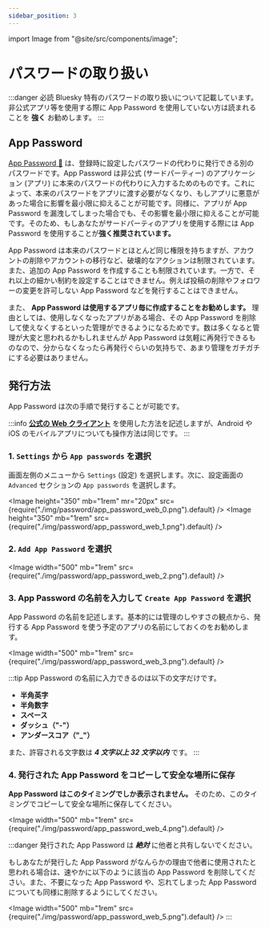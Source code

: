 ```yaml
---
sidebar_position: 3
---
```


import Image from "@site/src/components/image";

# パスワードの取り扱い

:::danger 必読
Bluesky 特有のパスワードの取り扱いについて記載しています。非公式アプリ等を使用する際に App Password を使用していない方は読まれることを **強く** お勧めします。
:::

## App Password

[App Password 📖](/docs/extras/reference#app-password) は、登録時に設定したパスワードの代わりに発行できる別のパスワードです。App Password は非公式 (サードパーティー) のアプリケーション (アプリ) に本来のパスワードの代わりに入力するためのものです。これによって、本来のパスワードをアプリに渡す必要がなくなり、もしアプリに悪意があった場合に影響を最小限に抑えることが可能です。同様に、アプリが App Password を漏洩してしまった場合でも、その影響を最小限に抑えることが可能です。そのため、もしあなたがサードパーティのアプリを使用する際には App Password を使用することが**強く推奨されています。**

App Password は本来のパスワードとほとんど同じ権限を持ちますが、アカウントの削除やアカウントの移行など、破壊的なアクションは制限されています。また、追加の App Password を作成することも制限されています。一方で、それ以上の細かい制約を設定することはできません。例えば投稿の削除やフォロワーの変更を許可しない App Password などを発行することはできません。

また、 **App Password は使用するアプリ毎に作成することをお勧めします。** 理由としては、使用しなくなったアプリがある場合、その App Password を削除して使えなくするといった管理ができるようになるためです。数は多くなると管理が大変と思われるかもしれませんが App Password は気軽に再発行できるものなので、分からなくなったら再発行ぐらいの気持ちで、あまり管理をガチガチにする必要はありません。

## 発行方法

App Password は次の手順で発行することが可能です。

:::info
**[公式の Web クライアント](https://bsky.app)** を使用した方法を記述しますが、Android や iOS のモバイルアプリについても操作方法は同じです。
:::

### 1. `Settings` から `App passwords` を選択

画面左側のメニューから `Settings` (設定) を選択します。次に、設定画面の `Advanced` セクションの `App passwords` を選択します。

<Image height="350" mb="1rem" mr="20px" src={require("./img/password/app_password_web_0.png").default} />
<Image height="350" mb="1rem" src={require("./img/password/app_password_web_1.png").default} />

### 2. `Add App Password` を選択

<Image width="500" mb="1rem" src={require("./img/password/app_password_web_2.png").default} />

### 3. App Password の名前を入力して `Create App Password` を選択

App Password の名前を記述します。基本的には管理のしやすさの観点から、発行する App Password を使う予定のアプリの名前にしておくのをお勧めします。

<Image width="500" mb="1rem" src={require("./img/password/app_password_web_3.png").default} />

:::tip
App Password の名前に入力できるのは以下の文字だけです。

- **半角英字**
- **半角数字**
- **スペース**
- **ダッシュ（"-"）**
- **アンダースコア（"\_"）**

また、許容される文字数は **_4 文字以上 32 文字以内_** です。
:::

### 4. 発行された App Password をコピーして安全な場所に保存

**App Password はこのタイミングでしか表示されません。** そのため、このタイミングでコピーして安全な場所に保存してください。

<Image width="500" mb="1rem" src={require("./img/password/app_password_web_4.png").default} />

:::danger
発行された App Password は **_絶対_** に他者と共有しないでください。

もしあなたが発行した App Password がなんらかの理由で他者に使用されたと思われる場合は、速やかに以下のように該当の App Password を削除してください。また、不要になった App Password や、忘れてしまった App Password についても同様に削除するようにしてください。

<Image width="500" mb="1rem" src={require("./img/password/app_password_web_5.png").default} />
:::

